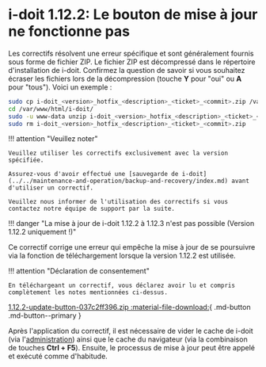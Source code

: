 # i-doit 1.12.2: Le bouton de mise à jour ne fonctionne pas 

Les correctifs résolvent une erreur spécifique et sont généralement fournis sous forme de fichier ZIP. Le fichier ZIP est décompressé dans le répertoire d'installation de i-doit. Confirmez la question de savoir si vous souhaitez écraser les fichiers lors de la décompression (touche **Y** pour "oui" ou **A** pour "tous"). Voici un exemple :

```bash
sudo cp i-doit_<version>_hotfix_<description>_<ticket>_<commit>.zip /var/www/html/i-doit/
cd /var/www/html/i-doit/
sudo -u www-data unzip i-doit_<version>_hotfix_<description>_<ticket>_<commit>.zip
sudo rm i-doit_<version>_hotfix_<description>_<ticket>_<commit>.zip
```

!!! attention "Veuillez noter"

    Veuillez utiliser les correctifs exclusivement avec la version spécifiée.

    Assurez-vous d'avoir effectué une [sauvegarde de i-doit](../../maintenance-and-operation/backup-and-recovery/index.md) avant d'utiliser un correctif.

    Veuillez nous informer de l'utilisation des correctifs si vous contactez notre équipe de support par la suite.

!!! danger "La mise à jour de i-doit 1.12.2 à 1.12.3 n'est pas possible (Version 1.12.2 uniquement !)"

Ce correctif corrige une erreur qui empêche la mise à jour de se poursuivre via la fonction de téléchargement lorsque la version 1.12.2 est utilisée.

!!! attention "Déclaration de consentement"

    En téléchargeant un correctif, vous déclarez avoir lu et compris complètement les notes mentionnées ci-dessus.

[1.12.2-update-button-037c2ff396.zip :material-file-download:](../../assets/downloads/hotfixes/1.12.2-update-button-037c2ff396.zip){ .md-button .md-button--primary }

Après l'application du correctif, il est nécessaire de vider le cache de i-doit (via l'[administration](../administration/index.md)) ainsi que le cache du navigateur (via la combinaison de touches **Ctrl + F5**). Ensuite, le processus de mise à jour peut être appelé et exécuté comme d'habitude.
